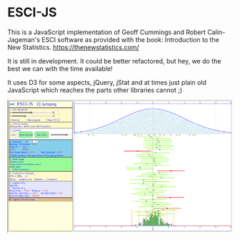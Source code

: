 # ESCI-JS

This is a JavaScript implementation of Geoff Cummings and Robert Calin-Jageman's ESCI software as provided with the book: Introduction to the New Statistics.
https://thenewstatistics.com/

It is still in development. It could be better refactored, but hey, we do the best we can with the time available!

It uses D3 for some aspects, jQuery, jStat and at times just plain old JavaScript which reaches the parts other libraries cannot ;)

![The ESCI-JS web paget](images/ESCIView.png?raw=true "ESCI Web page")








